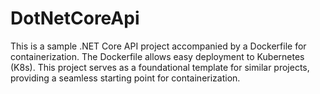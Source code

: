 # DotNetCoreApi
This is a sample .NET Core API project accompanied by a Dockerfile for containerization. The Dockerfile allows easy deployment to Kubernetes (K8s). This project serves as a foundational template for similar projects, providing a seamless starting point for containerization.
